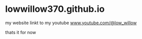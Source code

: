 # lowwillow370.github.io
my website
linkt to
my youtube 
www.youtube.com/@low_willow

thats it for now
